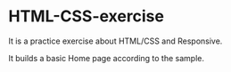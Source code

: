 # HTML-CSS-exercise

It is a practice exercise about HTML/CSS and Responsive. 

It builds a basic Home page according to the sample.